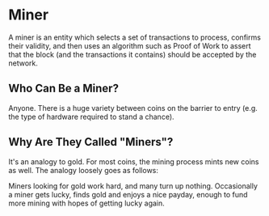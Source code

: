 # Miner

A miner is an entity which selects a set of transactions to process, confirms their validity, and then uses an algorithm such as Proof of Work to assert that the block (and the transactions it contains) should be accepted by the network.

## Who Can Be a Miner?

Anyone.  There is a huge variety between coins on the barrier to entry (e.g. the type of hardware required to stand a chance).

## Why Are They Called "Miners"?

It's an analogy to gold.  For most coins, the mining process mints new coins as well.  The analogy loosely goes as follows:

  Miners looking for gold work hard, and many turn up nothing.  Occasionally a miner gets lucky, finds gold and enjoys a nice payday, enough to fund more mining with hopes of getting lucky again.  